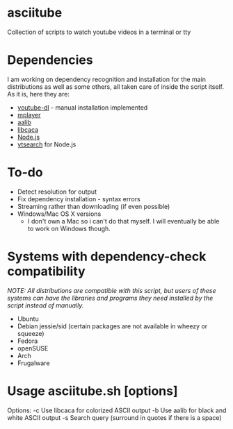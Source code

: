 # asciitube
Collection of scripts to watch youtube videos in a terminal or tty

# Dependencies
I am working on dependency recognition and installation for the main distributions as well as some others, all taken care of inside the script itself. As it is, here they are:
- [youtube-dl](http://rg3.github.io/youtube-dl/) - manual installation implemented
- [mplayer](http://www.mplayer.org/)
- [aalib](http://aa-project.sourceforge.net/aalib/)
- [libcaca](http://caca.zoy.org/wiki/libcaca)
- [Node.js](http://nodejs.org/)
- [ytsearch](https://www.npmjs.com/package/ytsearch) for Node.js

# To-do
- Detect resolution for output
- Fix dependency installation - syntax errors
- Streaming rather than downloading (if even possible)
- Windows/Mac OS X versions
	- I don't own a Mac so i can't do that myself. I will eventually be able to work on Windows though.

# Systems with dependency-check compatibility
*NOTE: All distributions are compatible with this script, but users of these systems can have the libraries and programs they need installed by the script instead of manually.*
- Ubuntu
- Debian jessie/sid (certain packages are not available in wheezy or squeeze)
- Fedora
- openSUSE
- Arch
- Frugalware

# Usage asciitube.sh [options] 
Options:
-c              Use libcaca for colorized ASCII output
-b              Use aalib for black and white ASCII output
-s <query>      Search query (surround in quotes if there is a space)
    
